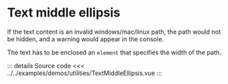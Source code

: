 # Text middle ellipsis

If the text content is an invalid windows/mac/linux path, the path would not be hidden, and a warning would appear in the console.

The text has to be enclosed an `element` that specifies the width of the path.

<TextMiddleEllipsis />

::: details Source code
<<< ../../examples/demos/utilities/TextMiddleEllipsis.vue
:::

